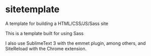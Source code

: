 # sitetemplate
A template for building a HTML/CSS/JS/Sass site

This is a template built for using Sass

I also use SublimeText 3 with the emmet plugin, among others, and SiteReload with the Chrome extension. 

